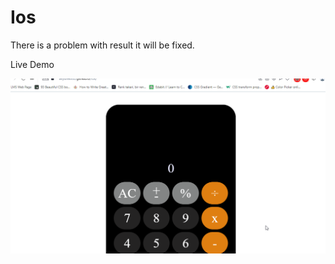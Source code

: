 # Ios

There is a problem with result it will be fixed.


Live Demo



![](https://github.com/aliyurekli32/Ios/blob/main/Ioc_Calculator.gif)
